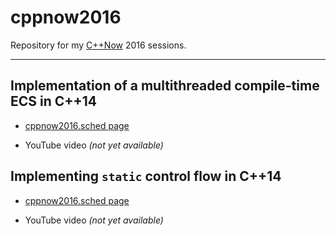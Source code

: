 # cppnow2016

Repository for my [C++Now](https://cppnow.org) 2016 sessions.

---

## Implementation of a multithreaded compile-time ECS in C++14 

* [cppnow2016.sched page](http://cppnow2016.sched.org/event/0fc5be46234d9528ade1e113c6f31cf3)

* YouTube video *(not yet available)*

## Implementing `static` control flow in C++14 

* [cppnow2016.sched page](http://cppnow2016.sched.org/event/3e9bc795a56d5c4b8a8fc1d8711610b2)

* YouTube video *(not yet available)*
